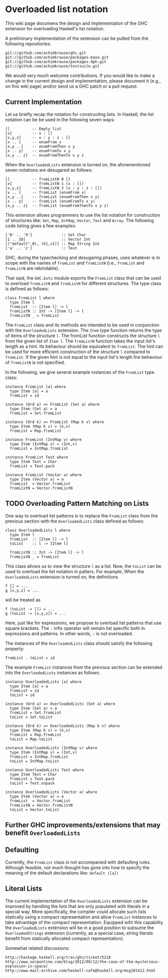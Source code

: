 # Overloaded list notation


This wiki page documens the design and
implementation of the GHC extension for overloading Haskell's list notation.


A preliminary implementation of the extension can be pulled from the following
repositories:

```wiki
git://github.com/achimkrause/ghc.git
git://github.com/achimkrause/packages-base.git
git://github.com/achimkrause/packages-dph.git
git://github.com/achimkrause/testsuite.git
```


We would very much welcome contributions. If you would like to make a change
in the current design and implementation, please document it (e.g., on this
wiki page) and/or send us a GHC patch or a pull request.

## Current Implementation


Let us briefly recap the notation for constructing lists. In Haskell, the list
notation can be be used in the following seven ways:

```wiki
[]          -- Empty list
[x]         -- x : []
[x,y,z]     -- x : y : z : []
[x .. ]     -- enumFrom x
[x,y ..]    -- enumFromThen x y
[x .. y]    -- enumFromTo x y
[x,y .. z]  -- enumFromThenTo x y z
```


When the `OverloadedLists` extension is turned on, the aforementioned seven
notations are desugared as follows:

```wiki
[]          -- fromListN 0 []
[x]         -- fromListN 1 (x : [])
[x,y,z]     -- fromListN 3 (x : y : z : [])
[x .. ]     -- fromList (enumFrom x)
[x,y ..]    -- fromList (enumFromThen x y)
[x .. y]    -- fromList (enumFromTo x y)
[x,y .. z]  -- fromList (enumFromThenTo x y z)
```


This extension allows programmers to use the list notation for construction of
structures like: `Set`, `Map`, `IntMap`, `Vector`, `Text`
and `Array`. The following code listing gives a few examples:

```wiki
['0' .. '9']             :: Set Char
[1 .. 10]                :: Vector Int
[("default",0), (k1,v1)] :: Map String Int
['a' .. 'z']             :: Text
```


GHC, during the typechecking and desugaring phases, uses whatever is in scope
with the names of `fromList` and `fromListN` (i.e., `fromList` and
`fromListN` are rebindable).


That said, the `GHC.Exts` module exports the `FromList` class that can
be used to overload `fromListN` and `fromListN` for different
structures. The type class is defined as follows:

```wiki
class FromList l where
  type Item l
  fromList  :: [Item l] -> l
  fromListN :: Int -> [Item l] -> l
  fromListN _ = fromList
```


The `FromList` class and its methods are intended to be used in
conjunction with the `OverloadedLists` extension. The `Item` type
function returns the type of items of the structure `l`. The fromList
function constructs the structure `l` from the given list of `Item l`.
The `fromListN` function takes the input list's length as a hint. Its
behaviour should be equivalent to `fromList`. The hint can be used for
more efficient construction of the structure `l` compared to
`fromList`. If the given hint is not equal to the input list's length the
behaviour of `fromListN` is not specified.


In the following, we give several example instances of the `FromList` type
class:

```wiki
instance FromList [a] where
  type Item [a] = a
  fromList = id

instance (Ord a) => FromList (Set a) where
  type Item (Set a) = a
  fromList = Set.fromList

instance (Ord k) => FromList (Map k v) where
  type Item (Map k v) = (k,v)
  fromList = Map.fromList

instance FromList (IntMap v) where
  type Item (IntMap v) = (Int,v)
  fromList = IntMap.fromList

instance FromList Text where
  type Item Text = Char
  fromList = Text.pack

instance FromList (Vector a) where
  type Item (Vector a) = a
  fromList  = Vector.fromList
  fromListN = Vector.fromListN
```

## TODO Overloading Pattern Matching on Lists


One way to overload list patterns is to replace the `FromList` class from
the previous section with the `OverloadedLists` class defined as follows:

```wiki
class OverloadedLists l where
  type Item l
  fromList  :: [Item l] -> l
  toList    :: l -> [Item l]

  fromListN :: Int -> [Item l] -> l
  fromListN _ = fromList
```


This class allows us to view the structure `l` as a list. Now, the
`toList` can be used to overload the list notation in patters.
For example, When the `OverloadedLists` extension is turned on, the
definitions

```wiki
f [] = ...
g [x,y,z] = ...
```


will be treated as

```wiki
f (toList -> []) = ...
g (toList -> [x,y,z]) = ...
```


Here, just like for expressions, we propose to overload list patterns that use
square brackets. The `:` infix operator will remain list specific both in
expressions and patterns. In other words, `:` is not overloaded.


The instances of the `OverloadedLists` class should satisfy the following
property:

```wiki
fromList . toList = id
```


The example `FromList` instances from the previous section can be extended
into the `OverloadedLists` instances as follows:

```wiki
instance OverloadedLists [a] where
  type Item [a] = a
  fromList = id
  toList = id

instance (Ord a) => OverloadedLists (Set a) where
  type Item (Set a) = a
  fromList = Set.fromList
  toList = Set.toList

instance (Ord k) => OverloadedLists (Map k v) where
  type Item (Map k v) = (k,v)
  fromList = Map.fromList
  toList = Map.toList

instance OverloadedLists (IntMap v) where
  type Item (IntMap v) = (Int,v)
  fromList = IntMap.fromList
  toList = IntMap.toList

instance OverloadedLists Text where
  type Item Text = Char
  fromList = Text.pack
  toList = Text.unpack

instance OverloadedLists (Vector a) where
  type Item (Vector a) = a
  fromList  = Vector.fromList
  fromListN = Vector.fromListN
  toList = Vector.toList
```

## Further GHC improvements/extensions that may benefit `OverloadedLists`

## Defaulting


Currently, the `FromList` class is not accompanied with defaulting rules.
Although feasible, not much thought has gone into how to specify the meaning
of the default declarations like: `default ([a])`

## Literal Lists


The current implementation of the `OverloadedLists` extension can be
improved by handling the lists that are only populated with literals in a
special way. More specifically, the compiler could allocate such lists
statically using a compact representation and allow `FromList` instances
to take advantage of the compact representation. Equipped with this capability
the `OverloadedLists` extension will be in a good position to subsume the
`OverloadedStrings` extension (currently, as a special case, string
literals benefit from statically allocated compact representation).


Somewhat related discussions:

```wiki
http://hackage.haskell.org/trac/ghc/ticket/5218
http://www.serpentine.com/blog/2012/09/12/the-case-of-the-mysterious-explosion-in-space/
http://www.mail-archive.com/haskell-cafe@haskell.org/msg101412.html
```